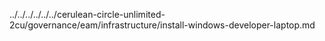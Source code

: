 ../../../../../../cerulean-circle-unlimited-2cu/governance/eam/infrastructure/install-windows-developer-laptop.md